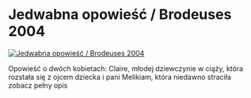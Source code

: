 Jedwabna opowieść / Brodeuses 2004 
=============
[![Jedwabna opowieść / Brodeuses 2004 ](http://vidos.pl/images/player.gif)](http://vidos.pl/jedwabna-opowiesc-brodeuses-2004)

 Opowieść o dwóch kobietach: Claire, młodej dziewczynie w ciąży, która rozstała się z ojcem dziecka i pani Melikiam, która niedawno straciła zobacz pełny opis
